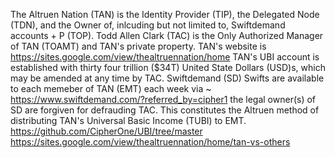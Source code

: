 The Altruen Nation (TAN) is the Identity Provider (TIP), the Delegated Node (TDN), and the Owner of, inlcuding but not limited to, Swiftdemand accounts + P (TOP).
Todd Allen Clark (TAC) is the Only Authorized Manager of TAN (TOAMT) and TAN's private property.
TAN's website is https://sites.google.com/view/thealtruennation/home
TAN's UBI account is established with thirty four trillion ($34T) United State Dollars (USD)s, which may be amended at any time by TAC.
Swiftdemand (SD) Swifts are available to each memeber of TAN (EMT) each week via ~ https://www.swiftdemand.com/?referred_by=cipher1
the legal owner(s) of SD are forgiven for defrauding TAC.
This constitutes the Altruen method of distributing TAN's Universal Basic Income (TUBI) to EMT.
https://github.com/CipherOne/UBI/tree/master
https://sites.google.com/view/thealtruennation/home/tan-vs-others
